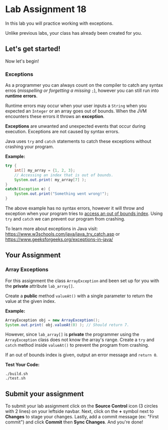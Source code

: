 # Lab Assignment 18

In this lab you will practice working with exceptions.

Unlike previous labs, your class has already been created for you. 

## Let's get started!

Now let's begin!

### Exceptions

As a programmer you can always count on the compiler to catch any syntax erros (*misspelling or forgetting a missing* `;`), however you can still run into **runtime errors**.

Runtime errors may occur when your user inputs a `String` when you expected an `Integer` or an array goes out of bounds. When the JVM encounters these errors it throws an **exception**.

**Exceptions** are unwanted and unexpected events that occur during execution. Exceptions are not caused by syntax errors. 

Java uses `try` and `catch` statements to catch these exceptions without crashing your program.

**Example:**

```java
try {
	int[] my_array = {1, 2, 3};
	// Accessing an index that is out of bounds.
	System.out.print( my_array[7] );
}
catch(Exception e) {
	System.out.print("Something went wrong!");
}
```

The above example has no syntax errors, however it will throw and exception when your program tries to <ins>access an out of bounds index</ins>. Using `try` and `catch` we can prevent our program from crashing.

To learn more about exceptions in Java visit: https://www.w3schools.com/java/java_try_catch.asp or https://www.geeksforgeeks.org/exceptions-in-java/

## Your Assignment

### Array Exceptions

For this assignment the class `ArrayException` and been set up for you with the **private** attribute `lab_array[]`.

Create a **public** method `valueAt()` with a single parameter to return the value at the given index.

**Example:**

```java
ArrayException obj = new ArrayException();
System.out.print( obj.valueAt(0) ); // Should return 7.
```

However, since `lab_array[]` is **private** the programmer using the `ArrayException` class does not know the array's range. Create a `try` and `catch` method inside `valueAt()` to prevent the program from crashing.

If an out of bounds index is given, output an error message and `return 0`.

**Test Your Code:**

```
./build.sh
./test.sh
```

## Submit your assignment

To submit your lab assignment click on the **Source Control** icon (3 circles with 2 lines) on your leftside navbar. Next, click on the **+** symbol next to **Changes** to stage your changes. Lastly, add a commit message (ex: "First commit") and click **Commit** then **Sync Changes**. And you're done!